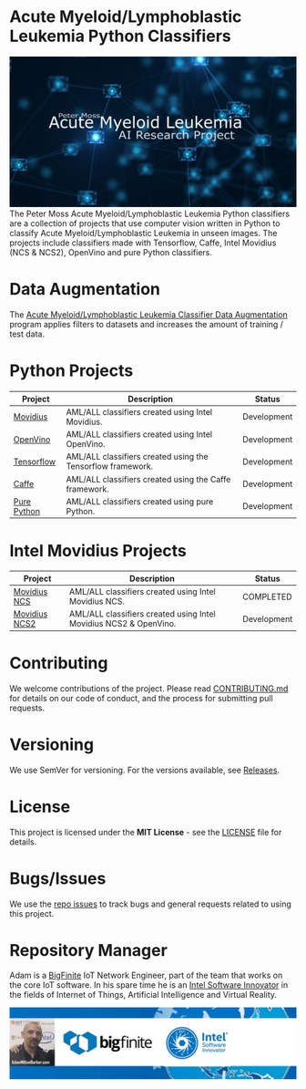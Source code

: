 # Acute Myeloid/Lymphoblastic Leukemia Python Classifiers
![Peter Moss Acute Myeloid/Lymphoblastic Leukemia Detection System](../Media/Images/banner.png)
The Peter Moss Acute Myeloid/Lymphoblastic Leukemia Python classifiers are a collection of projects that use computer vision written in Python to classify Acute Myeloid/Lymphoblastic Leukemia in unseen images. The projects include classifiers made with Tensorflow, Caffe, Intel Movidius (NCS & NCS2), OpenVino and pure Python classifiers. 

# Data Augmentation
The [Acute Myeloid/Lymphoblastic Leukemia Classifier Data Augmentation](https://github.com/AMLResearchProject/AML-ALL-Classifiers/tree/master/Python/Augmentation "Acute Myeloid/Lymphoblastic Leukemia Classifier Data Augmentation") program applies filters to datasets and increases the amount of training / test data.

# Python Projects

| Project  | Description | Status |
| ------------- | ------------- |  ------------- | 
| [Movidius](https://github.com/AMLResearchProject/AML-ALL-Classifiers/tree/master/Python/_Movidius/ "Movidius") | AML/ALL classifiers created using Intel Movidius. | Development | 
| [OpenVino](https://github.com/AMLResearchProject/AML-ALL-Classifiers/tree/master/Python/_OpenVino/ "OpenVino") | AML/ALL classifiers created using Intel OpenVino. | Development | 
| [Tensorflow](https://github.com/AMLResearchProject/AML-ALL-Classifiers/tree/master/Python/_Tensorflow/ "Tensorflow") | AML/ALL classifiers created using the Tensorflow framework. | Development | 
| [Caffe](https://github.com/AMLResearchProject/AML-ALL-Classifiers/tree/master/Python/_Caffe/ "Caffe") | AML/ALL classifiers created using the Caffe framework. | Development | 
| [Pure Python](https://github.com/AMLResearchProject/AML-ALL-Classifiers/tree/master/Python/_Pure/ "Pure Python") | AML/ALL classifiers created using pure Python. | Development |

# Intel Movidius Projects

| Project  | Description | Status |
| ------------- | ------------- |  ------------- | 
| [Movidius NCS](https://github.com/AMLResearchProject/AML-ALL-Classifiers/tree/master/Python/_Movidius/NCS/ "Movidius NCS") | AML/ALL classifiers created using Intel Movidius NCS. | COMPLETED |
| [Movidius NCS2](https://github.com/AMLResearchProject/AML-ALL-Classifiers/tree/master/Python/_Movidius/NCS2/ "Movidius NCS2") | AML/ALL classifiers created using Intel Movidius NCS2 & OpenVino. | Development |

# Contributing
We welcome contributions of the project. Please read [CONTRIBUTING.md](https://github.com/AMLResearchProject/AML-ALL-Classifiers/blob/master/CONTRIBUTING.md "CONTRIBUTING.md") for details on our code of conduct, and the process for submitting pull requests.

# Versioning
We use SemVer for versioning. For the versions available, see [Releases](https://github.com/AMLResearchProject/AML-ALL-Classifiers/releases "Releases").

# License
This project is licensed under the **MIT License** - see the [LICENSE](https://github.com/AMLResearchProject/AML-ALL-Classifiers/blob/master/LICENSE "LICENSE") file for details.

# Bugs/Issues
We use the [repo issues](https://github.com/AMLResearchProject/AML-ALL-Classifiers/issues "repo issues") to track bugs and general requests related to using this project.  

# Repository Manager
Adam is a [BigFinite](https://www.bigfinite.com "BigFinite") IoT Network Engineer, part of the team that works on the core IoT software. In his spare time he is an [Intel Software Innovator](https://software.intel.com/en-us/intel-software-innovators/overview "Intel Software Innovator") in the fields of Internet of Things, Artificial Intelligence and Virtual Reality.

[![Adam Milton-Barker: BigFinte IoT Network Engineer & Intel® Software Innovator](../Media/Images/Adam-Milton-Barker.jpg)](https://github.com/AdamMiltonBarker)